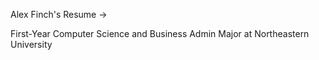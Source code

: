 Alex Finch's Resume ->

First-Year Computer Science and Business Admin Major at Northeastern University